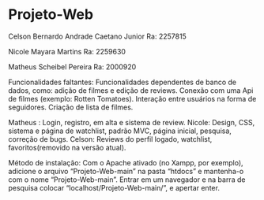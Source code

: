 # Projeto-Web
Celson Bernardo Andrade Caetano Junior Ra: 2257815  

Nicole Mayara Martins Ra: 2259630

Matheus Scheibel Pereira Ra: 2000920

Funcionalidades faltantes: 
Funcionalidades dependentes de banco de dados, como: adição de filmes e edição de reviews.
Conexão com uma Api de filmes (exemplo: Rotten Tomatoes).
Interação entre usuários na forma de seguidores.
Criação de lista de filmes. 






Matheus : Login, registro, em alta e sistema de review.
Nicole: Design, CSS, sistema e página de watchlist, padrão MVC, página inicial, pesquisa, correção de bugs.
Celson: Reviews do perfil logado, watchlist, favoritos(removido na versão atual). 


Método de instalação:
Com o Apache ativado (no Xampp, por exemplo), adicione o arquivo  “Projeto-Web-main” na pasta “htdocs” e mantenha-o com o nome “Projeto-Web-main”. Entrar em um navegador e na barra de pesquisa colocar “localhost/Projeto-Web-main/”, e apertar enter.
